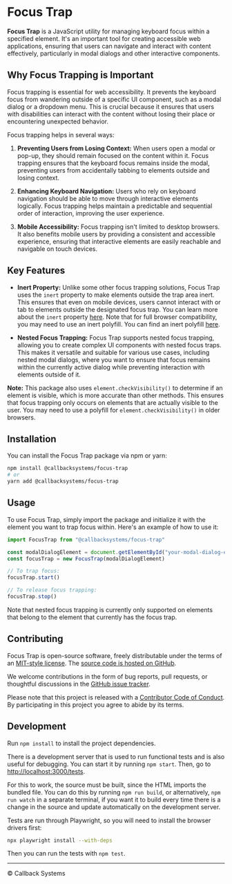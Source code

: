 # Focus Trap

**Focus Trap** is a JavaScript utility for managing keyboard focus within a specified element. It's an important tool for creating accessible web applications, ensuring that users can navigate and interact with content effectively, particularly in modal dialogs and other interactive components.

## Why Focus Trapping is Important

Focus trapping is essential for web accessibility. It prevents the keyboard focus from wandering outside of a specific UI component, such as a modal dialog or a dropdown menu. This is crucial because it ensures that users with disabilities can interact with the content without losing their place or encountering unexpected behavior.

Focus trapping helps in several ways:

1. **Preventing Users from Losing Context:** When users open a modal or pop-up, they should remain focused on the content within it. Focus trapping ensures that the keyboard focus remains inside the modal, preventing users from accidentally tabbing to elements outside and losing context.

2. **Enhancing Keyboard Navigation:** Users who rely on keyboard navigation should be able to move through interactive elements logically. Focus trapping helps maintain a predictable and sequential order of interaction, improving the user experience.

3. **Mobile Accessibility:** Focus trapping isn't limited to desktop browsers. It also benefits mobile users by providing a consistent and accessible experience, ensuring that interactive elements are easily reachable and navigable on touch devices.

## Key Features

- **Inert Property:** Unlike some other focus trapping solutions, Focus Trap uses the `inert` property to make elements outside the trap area inert. This ensures that even on mobile devices, users cannot interact with or tab to elements outside the designated focus trap. You can learn more about the `inert` property [here](https://developer.mozilla.org/en-US/docs/Web/API/HTMLElement/inert). Note that for full browser compatibility, you may need to use an inert polyfill. You can find an inert polyfill [here](https://github.com/WICG/inert).

- **Nested Focus Trapping:** Focus Trap supports nested focus trapping, allowing you to create complex UI components with nested focus traps. This makes it versatile and suitable for various use cases, including nested modal dialogs, where you want to ensure that focus remains within the currently active dialog while preventing interaction with elements outside of it.

**Note:** This package also uses `element.checkVisibility()` to determine if an element is visible, which is more accurate than other methods. This ensures that focus trapping only occurs on elements that are actually visible to the user. You may need to use a polyfill for `element.checkVisibility()` in older browsers.

## Installation

You can install the Focus Trap package via npm or yarn:

```bash
npm install @callbacksystems/focus-trap
# or
yarn add @callbacksystems/focus-trap
```

## Usage

To use Focus Trap, simply import the package and initialize it with the element you want to trap focus within. Here's an example of how to use it:

```javascript
import FocusTrap from "@callbacksystems/focus-trap"

const modalDialogElement = document.getElementById("your-modal-dialog-element")
const focusTrap = new FocusTrap(modalDialogElement)

// To trap focus:
focusTrap.start()

// To release focus trapping:
focusTrap.stop()
```

Note that nested focus trapping is currently only supported on elements that belong to the element that currently has the focus trap.

## Contributing

Focus Trap is open-source software, freely distributable under the terms of an [MIT-style license](LICENSE). The [source code is hosted on GitHub](https://github.com/callbacksystems/focus-trap).

We welcome contributions in the form of bug reports, pull requests, or thoughtful discussions in the [GitHub issue tracker](https://github.com/callbacksystems/focus-trap/issues).

Please note that this project is released with a [Contributor Code of Conduct](docs/CONDUCT.md). By participating in this project you agree to abide by its terms.

## Development

Run `npm install` to install the project dependencies.

There is a development server that is used to run functional tests and is also useful for debugging. You can start it by running `npm start`. Then, go to <http://localhost:3000/tests>.

For this to work, the source must be built, since the HTML imports the bundled file. You can do this by running `npm run build`, or alternatively, `npm run watch` in a separate terminal, if you want it to build every time there is a change in the source and update automatically on the development server.

Tests are run through Playwright, so you will need to install the browser drivers first:

```bash
npx playwright install --with-deps
```

Then you can run the tests with `npm test`.

---------

© Callback Systems
